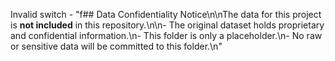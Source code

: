 Invalid switch - "f## Data Confidentiality Notice\n\nThe data for this project is **not included** in this repository.\n\n- The original dataset holds proprietary and confidential information.\n- This folder is only a placeholder.\n- No raw or sensitive data will be committed to this folder.\n"
